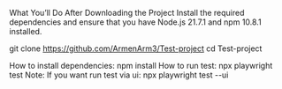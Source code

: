 What You’ll Do After Downloading the Project
Install the required dependencies and ensure that you have Node.js 21.7.1 and npm 10.8.1 installed.

git clone https://github.com/ArmenArm3/Test-project
cd Test-project

How to install dependencies: npm install
How to run test: npx playwright test
Note: If you want run test via ui: npx playwright test --ui 